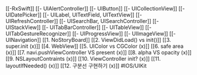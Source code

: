 [[-RxSwift]]
[[- UIAlertController]]
[[- UIButton]]
[[- UICollectionView]]
[[- UIDatePicker]]
[[- UILabel, UITextField, UITextView]]
[[- UIRefreshController]]
[[- UISearchBar, UISearchController]]
[[- UIStackView]]
[[- UITabBarController]]
[[- UITableView]]
[[- UITabGestureRecognizer]]
[[- UIProgressView]]
[[- UIImageView]]
[[- UINavigation]]
[[1. NoStoryBoard]]
[[2. ViewDidLoad() vs init()]]
[[3. super.init (x)]]
[[4. WebView]]
[[5. UIColor vs CGColor (x)]]
[[6. safe area (x)]]
[[7. navi.pushViewController VS present (x)]]
[[8. alpha VS opacity (x)]]
[[9. NSLayoutContraints (x)]]
[[10. ViewController init? (x)]]
[[11. layoutIfNeeded() (x)]]
[[12. 구분선 구현하기 (x)]]
#IOS/UIKit 
